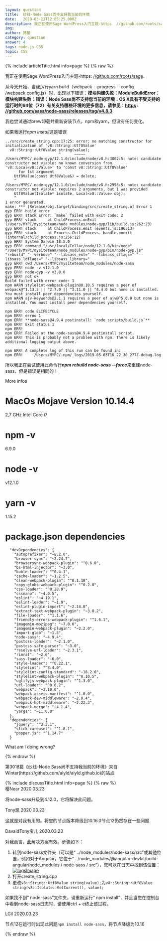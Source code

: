 ```yaml
---
layout: question
title:  纱线-Node Sass尚不支持我当前的环境
date:   2020-03-23T12:05:25.000Z
description: 我正在使用Sage WordPress入门主题-https  //github.com/roots/sage。从今天开始，当我运行yarn build...
img: 
author: 猪猪
category: question
answer: 4
tags: node.js CSS
topic: CSS
---
```

<div class="article-root">
  <div class="article">
    {% include articleTitle.html info=page %}
    {% raw %}
    <div class="article-content"><p><font style="vertical-align: inherit;"><font style="vertical-align: inherit;">我正在使用Sage WordPress入门主题-https: </font></font><a href="https://github.com/roots/sage" rel="noreferrer"><font style="vertical-align: inherit;"><font style="vertical-align: inherit;">//github.com/roots/sage</font></font></a><font style="vertical-align: inherit;"><font style="vertical-align: inherit;">。</font></font></p>

<p><font style="vertical-align: inherit;"><font style="vertical-align: inherit;">从今天开始，当我运行yarn build（webpack --progress --config /webpack.config.js）时，出现以下错误：</font></font><strong><font style="vertical-align: inherit;"><font style="vertical-align: inherit;">模块构建失败：ModuleBuildError：模块构建失败：错误：Node Sass尚不支持您当前的环境：OS X具有不受支持的运行时的64位（72）有关支持哪些环境的更多信息，请参见：</font><a href="https://github.com/sass/node-sass/releases/tag/v4.8.3" rel="noreferrer"><font style="vertical-align: inherit;">https</font></a><font style="vertical-align: inherit;"> :
 </font></font><a href="https://github.com/sass/node-sass/releases/tag/v4.8.3" rel="noreferrer"><font style="vertical-align: inherit;"><font style="vertical-align: inherit;">//github.com/sass/node-sass/releases/tag/v4.8.3</font></font></a></strong></p>

<p><font style="vertical-align: inherit;"><font style="vertical-align: inherit;">我也尝试通过brew卸载并重新安装节点，npm和yarn，但没有任何变化。 </font></font></p>

<p><font style="vertical-align: inherit;"><font style="vertical-align: inherit;">如果我运行</font></font><em><font style="vertical-align: inherit;"><font style="vertical-align: inherit;">npm install</font></font></em><font style="vertical-align: inherit;"><font style="vertical-align: inherit;">这是错误</font></font></p>

<pre><code>../src/create_string.cpp:17:25: error: no matching constructor for initialization of 'v8::String::Utf8Value'<font></font>
  v8::String::Utf8Value string(value);<font></font>
                        ^      ~~~~~<font></font>
/Users/MYPC/.node-gyp/12.1.0/include/node/v8.h:3002:5: note: candidate constructor not viable: no known conversion from 'v8::Local&lt;v8::Value&gt;' to 'const v8::String::Utf8Value'<font></font>
      for 1st argument<font></font>
    Utf8Value(const Utf8Value&amp;) = delete;<font></font>
    ^<font></font>
/Users/MYPC/.node-gyp/12.1.0/include/node/v8.h:2995:5: note: candidate constructor not viable: requires 2 arguments, but 1 was provided<font></font>
    Utf8Value(Isolate* isolate, Local&lt;v8::Value&gt; obj);<font></font>
    ^<font></font>
1 error generated.<font></font>
make: *** [Release/obj.target/binding/src/create_string.o] Error 1<font></font>
gyp ERR! build error <font></font>
gyp ERR! stack Error: `make` failed with exit code: 2<font></font>
gyp ERR! stack     at ChildProcess.onExit (/Users/MYPC/mysiteteam/node_modules/node-gyp/lib/build.js:262:23)<font></font>
gyp ERR! stack     at ChildProcess.emit (events.js:196:13)<font></font>
gyp ERR! stack     at Process.ChildProcess._handle.onexit (internal/child_process.js:256:12)<font></font>
gyp ERR! System Darwin 18.5.0<font></font>
gyp ERR! command "/usr/local/Cellar/node/12.1.0/bin/node" "/Users/MYPC/mysiteteam/node_modules/node-gyp/bin/node-gyp.js" "rebuild" "--verbose" "--libsass_ext=" "--libsass_cflags=" "--libsass_ldflags=" "--libsass_library="<font></font>
gyp ERR! cwd /Users/MYPC/mysiteteam/node_modules/node-sass<font></font>
gyp ERR! node -v v12.1.0<font></font>
gyp ERR! node-gyp -v v3.8.0<font></font>
gyp ERR! not ok <font></font>
Build failed with error code: 1<font></font>
npm WARN stylelint-webpack-plugin@0.10.5 requires a peer of webpack@^1.13.2 || ^2.7.0 || ^3.11.0 || ^4.4.0 but none is installed. You must install peer dependencies yourself.<font></font>
npm WARN ajv-keywords@2.1.1 requires a peer of ajv@^5.0.0 but none is installed. You must install peer dependencies yourself.<font></font>
<font></font>
npm ERR! code ELIFECYCLE<font></font>
npm ERR! errno 1<font></font>
npm ERR! **node-sass@4.9.4 postinstall: `node scripts/build.js`**<font></font>
npm ERR! Exit status 1<font></font>
npm ERR! <font></font>
npm ERR! Failed at the node-sass@4.9.4 postinstall script.<font></font>
npm ERR! This is probably not a problem with npm. There is likely additional logging output above.<font></font>
<font></font>
npm ERR! A complete log of this run can be found in:<font></font>
npm ERR!     /Users/MYPC/.npm/_logs/2019-05-03T16_22_30_277Z-debug.log<font></font>
</code></pre>

<p><font style="vertical-align: inherit;"><font style="vertical-align: inherit;">所以我正在尝试使用此命令行</font></font><strong><em><font style="vertical-align: inherit;"><font style="vertical-align: inherit;">npm rebuild node-sass --force</font></font></em></strong><font style="vertical-align: inherit;"><font style="vertical-align: inherit;">来重建node-sass，</font><font style="vertical-align: inherit;">但是错误是相同的！</font></font></p>

<p>More infos</p>

<h1>MacOs Mojave Version 10.14.4</h1>

<p>2,7 GHz Intel Core i7</p>

<h1>npm -v</h1>

<p>6.9.0</p>

<h1>node -v</h1>

<p>v12.1.0</p>

<h1>yarn -v</h1>

<p>1.15.2</p>

<h1>package.json dependencies</h1>

<pre><code>  "devDependencies": {<font></font>
    "autoprefixer": "~8.2.0",<font></font>
    "browser-sync": "~2.24.7",<font></font>
    "browsersync-webpack-plugin": "^0.6.0",<font></font>
    "bs-html-injector": "~3.0",<font></font>
    "buble-loader": "^0.4.1",<font></font>
    "cache-loader": "~1.2.5",<font></font>
    "clean-webpack-plugin": "^0.1.18",<font></font>
    "copy-globs-webpack-plugin": "^0.2.0",<font></font>
    "css-loader": "^0.28.9",<font></font>
    "cssnano": "~4.0.5",<font></font>
    "eslint": "~4.19.1",<font></font>
    "eslint-loader": "~1.9",<font></font>
    "eslint-plugin-import": "~2.14.0",<font></font>
    "extract-text-webpack-plugin": "~3.0.2",<font></font>
    "file-loader": "^1.1.6",<font></font>
    "friendly-errors-webpack-plugin": "^1.6.1",<font></font>
    "imagemin-mozjpeg": "~7.0.0",<font></font>
    "imagemin-webpack-plugin": "~2.2.0",<font></font>
    "import-glob": "~1.5",<font></font>
    "node-sass": "~4.9.4",<font></font>
    "postcss-loader": "~2.1.0",<font></font>
    "postcss-safe-parser": "~3.0",<font></font>
    "resolve-url-loader": "~2.3.1",<font></font>
    "rimraf": "~2.6",<font></font>
    "sass-loader": "~6.0",<font></font>
    "style-loader": "^0.22.1",<font></font>
    "stylelint": "^8.4.0",<font></font>
    "stylelint-config-standard": "~18.2.0",<font></font>
    "stylelint-webpack-plugin": "^0.10.5",<font></font>
    "uglifyjs-webpack-plugin": "^1.3.0",<font></font>
    "url-loader": "^0.6.2",<font></font>
    "webpack": "~3.10.0",<font></font>
    "webpack-assets-manifest": "^1.0.0",<font></font>
    "webpack-dev-middleware": "~2.0.4",<font></font>
    "webpack-hot-middleware": "~2.22.3",<font></font>
    "webpack-merge": "~4.1.4",<font></font>
    "yargs": "~11.0.0"<font></font>
  },<font></font>
  "dependencies": {<font></font>
    "jquery": "^3.3.1",<font></font>
    "slick-carousel": "^1.8.1",<font></font>
    "popper.js": "^1.14.7"<font></font>
  }<font></font>
</code></pre>

<p>What am I doing wrong?</p></div>
    {% endraw %}
  </div>
  <p class="winter_mark">第3018篇《纱线-Node Sass尚不支持我当前的环境》来自Winter(https://github.com/aiyld/aiyld.github.io)的站点</p>
  <div class="discuss-wrapper">
    {% include discussTitle.html info=page %}
    {% raw %}
    <div class="discuss-list">
    <div class="discuss-item">
        <div class="discuss-parent">
          <div class="discuss-meta">
            <span class="discuss-user">樱Near</span>
            <span class="discuss-time">2020.03.23</span>
          </div>
          <div class="discuss-comment"><p><font style="vertical-align: inherit;"><font style="vertical-align: inherit;">将node-sass升级到4.12.0，它将解决此问题。 </font></font></p></div>
        </div></div><div class="discuss-item">
        <div class="discuss-parent">
          <div class="discuss-meta">
            <span class="discuss-user">Tony凯</span>
            <span class="discuss-time">2020.03.23</span>
          </div>
          <div class="discuss-comment"><p><font style="vertical-align: inherit;"><font style="vertical-align: inherit;">这就是对我有用的。</font><font style="vertical-align: inherit;">将您的节点版本降级到10.16.0节点12仍然存在一些问题</font></font></p></div>
        </div></div><div class="discuss-item">
        <div class="discuss-parent">
          <div class="discuss-meta">
            <span class="discuss-user">DavaidTony宝儿</span>
            <span class="discuss-time">2020.03.23</span>
          </div>
          <div class="discuss-comment"><p><font style="vertical-align: inherit;"><font style="vertical-align: inherit;">对我而言，</font></font><a href="https://github.com/sass/node-sass/issues/2632#issuecomment-486186423" rel="nofollow noreferrer"><font style="vertical-align: inherit;"><font style="vertical-align: inherit;">此</font></font></a><font style="vertical-align: inherit;"><font style="vertical-align: inherit;">解决方案有效。</font><font style="vertical-align: inherit;">步骤如下：</font></font></p>

<ol>
<li><font style="vertical-align: inherit;"><font style="vertical-align: inherit;">转到node-sass文件夹（可以是“ ../node_modules/node-sass/src”或其他位置，例如对于Angular，它位于“ ../node_modules/@angular-devkit/build-angular/node_modules / node-sass / src“），您可以在日志中找到该位置：
</font></font><a href="https://i.stack.imgur.com/ry7bE.png" rel="nofollow noreferrer"><img src="https://i.stack.imgur.com/ry7bE.png" alt="logsImage"></a></li>
<li><font style="vertical-align: inherit;"><font style="vertical-align: inherit;">打开create_string.cpp</font></font></li>
<li><font style="vertical-align: inherit;"><font style="vertical-align: inherit;">更改</font></font><code>v8::String::Utf8Value string(value);</code><font style="vertical-align: inherit;"><font style="vertical-align: inherit;">为</font></font><code>v8::String::Utf8Value string(v8::Isolate::GetCurrent(), value);</code></li>
</ol>

<p><font style="vertical-align: inherit;"><font style="vertical-align: inherit;">如果找不到“ node-sass”文件夹，请重新运行“ npm install”，并且当您在控制台中看到node-sass日志时，请使用ctrl + c终止该过程。</font></font></p></div>
        </div></div><div class="discuss-item">
        <div class="discuss-parent">
          <div class="discuss-meta">
            <span class="discuss-user">LGil</span>
            <span class="discuss-time">2020.03.23</span>
          </div>
          <div class="discuss-comment"><p><font style="vertical-align: inherit;"><font style="vertical-align: inherit;">节点12在运行时出现此问题</font></font><code>npm install node-sass</code><font style="vertical-align: inherit;"><font style="vertical-align: inherit;">，将节点降级为10.16</font></font></p></div>
        </div></div>
    </div>
    {% endraw %}
  </div>
<div>
